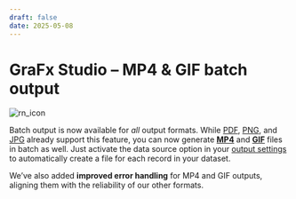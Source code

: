 ```yaml
---
draft: false
date: 2025-05-08
---
```


# GraFx Studio – MP4 & GIF batch output

![rn_icon](/assets/icon-GraFx-Studio.svg)

Batch output is now available for _all_ output formats. While [PDF](/GraFx-Studio/guides/output/settings/#data-source), [PNG](/GraFx-Studio/guides/output/settings/#data-source_2), and [JPG](/GraFx-Studio/guides/output/settings/#data-source_1) already support this feature, you can now generate [**MP4**](/GraFx-Studio/guides/output/settings/#data-source_4) and [**GIF**](/GraFx-Studio/guides/output/settings/#data-source_3) files in batch as well. Just activate the data source option in your [output settings](/GraFx-Studio/guides/output/settings/) to automatically create a file for each record in your dataset.

We’ve also added **improved error handling** for MP4 and GIF outputs, aligning them with the reliability of our other formats.
